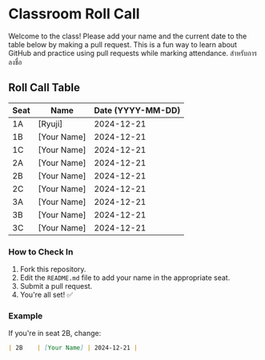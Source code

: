 # Classroom Roll Call

Welcome to the class! Please add your name and the current date to the table below by making a pull request. This is a fun way to learn about GitHub and practice using pull requests while marking attendance. สำหรับการลงชื่อ

## Roll Call Table

| Seat  | Name           | Date (YYYY-MM-DD) |
|-------|----------------|--------------------|
| 1A    | [Ryuji]    | 2024-12-21        |
| 1B    | [Your Name]    | 2024-12-21        |
| 1C    | [Your Name]    | 2024-12-21        |
| 2A    | [Your Name]    | 2024-12-21        |
| 2B    | [Your Name]    | 2024-12-21        |
| 2C    | [Your Name]    | 2024-12-21        |
| 3A    | [Your Name]    | 2024-12-21        |
| 3B    | [Your Name]    | 2024-12-21        |
| 3C    | [Your Name]    | 2024-12-21        |

### How to Check In
1. Fork this repository.
2. Edit the `README.md` file to add your name in the appropriate seat.
3. Submit a pull request.
4. You're all set! ✅

### Example
If you're in seat 2B, change:
```markdown
| 2B    | [Your Name] | 2024-12-21 |
